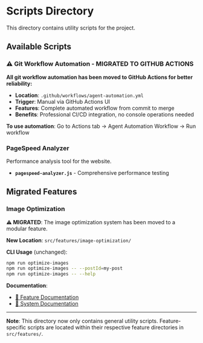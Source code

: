 # Scripts Directory

This directory contains utility scripts for the project.

## Available Scripts


### ⚠️ Git Workflow Automation - MIGRATED TO GITHUB ACTIONS
**All git workflow automation has been moved to GitHub Actions for better reliability:**
- **Location**: `.github/workflows/agent-automation.yml`
- **Trigger**: Manual via GitHub Actions UI
- **Features**: Complete automated workflow from commit to merge
- **Benefits**: Professional CI/CD integration, no console operations needed

**To use automation**: Go to Actions tab → Agent Automation Workflow → Run workflow


### PageSpeed Analyzer
Performance analysis tool for the website.

- **`pagespeed-analyzer.js`** - Comprehensive performance testing

## Migrated Features

### Image Optimization
**⚠️ MIGRATED**: The image optimization system has been moved to a modular feature.

**New Location**: `src/features/image-optimization/`

**CLI Usage** (unchanged):
```bash
npm run optimize-images
npm run optimize-images -- --postId=my-post
npm run optimize-images -- --help
```

**Documentation**:
- [📖 Feature Documentation](../src/features/image-optimization/README.md)
- [📖 System Documentation](../docs/image-optimization.md)

---

**Note**: This directory now only contains general utility scripts. Feature-specific scripts are located within their respective feature directories in `src/features/`.

